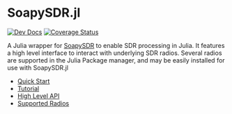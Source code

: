 # SoapySDR.jl

[![Dev Docs](https://img.shields.io/badge/docs-latest-blu)](https://juliatelecom.github.io/SoapySDR.jl/dev/)
[![Coverage Status](https://coveralls.io/repos/github/JuliaTelecom/SoapySDR.jl/badge.svg?branch=main)](https://coveralls.io/github/JuliaTelecom/SoapySDR.jl?branch=main)

A Julia wrapper for [SoapySDR](https://github.com/pothosware/SoapySDR/wiki) to enable SDR processing in Julia.
It features a high level interface to interact with underlying SDR radios.
Several radios are supported in the Julia Package manager, and may be easily installed for use with SoapySDR.jl

- [Quick Start](https://juliatelecom.github.io/SoapySDR.jl/dev/#Quick-Start)
- [Tutorial](https://juliatelecom.github.io/SoapySDR.jl/dev/tutorial/)
- [High Level API](https://juliatelecom.github.io/SoapySDR.jl/dev/highlevel/)
- [Supported Radios](https://juliatelecom.github.io/SoapySDR.jl/dev/#Loading-a-Driver-Module)
